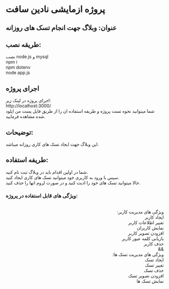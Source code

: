 # پروژه ازمایشی نادین سافت
 ## عنوان: وبلاگ جهت انجام تسک های روزانه

## طریقه نصب:
نصب node.js و mysql
<br>
npm i
<br>
npm dotenv
<br>
node app.js

## اجرای پروژه
اجرای پروژه در لینک زیر:
<br>
http://localhost:3000/
<br>
شما میتوانید نحوه تست پروژه و طریقه استفاده ان را از طریق فایل پست من اپلود شده مشاهده فرمایید.
## توضیحات:
این وبلاگ جهت ایجاد تسک های کاری روزانه میباشد.

## طریفه استفاده:
شما در اولین اقدام باید در وبلاگ ثبت نام کنید.
<br>
سپس با ورود به کاربری خود میتوانید تسک های کاری ایجاد کنید.
<br>
حالا میتوانید تسک های خود را ادیت  کنید و در صورت لزوم انها را حذف کنید.



### ویژگی های قابل استفاده در پروژه:
<br>
<div dir="rtl">
ویژگی های مدیریت کاربر:
<br>
ایجاد کاربر
<br>
تغییر اطلاعات کاربر
<br>
نمایش کاربران
<br>
افزودن تصویر کاربر
<br>
بازیابی کلمه عبور کاربر
<br>
حذف کاربر
<br>
&&
<br>
ویژگی های مدیریت تسک ها:
<br>
ایجاد تسک
<br>
تغییر تسک
<br>
حذف تسک
<br>
افزودن تصویر تسک
<br>
نمایش تسک ها
</div>

